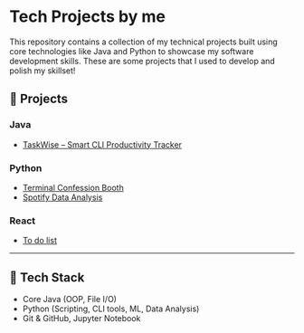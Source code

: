 # Tech Projects by me

This repository contains a collection of my technical projects built using core technologies like Java and Python to showcase my software development skills. These are some projects that I used to develop and polish my skillset!

## 📁 Projects

### Java
- [TaskWise – Smart CLI Productivity Tracker](java/TaskWise)

### Python
- [Terminal Confession Booth](https://github.com/samruddhi-2308/tech-projects/blob/main/python/confession-booth)
- [Spotify Data Analysis](https://github.com/samruddhi-2308/tech-projects/blob/main/python/spotify-analysis)

### React
- [To do list](https://github.com/samruddhi-2308/tech-projects/tree/main/react/todo-app)

---

## 🔧 Tech Stack
- Core Java (OOP, File I/O)
- Python (Scripting, CLI tools, ML, Data Analysis)
- Git & GitHub, Jupyter Notebook

